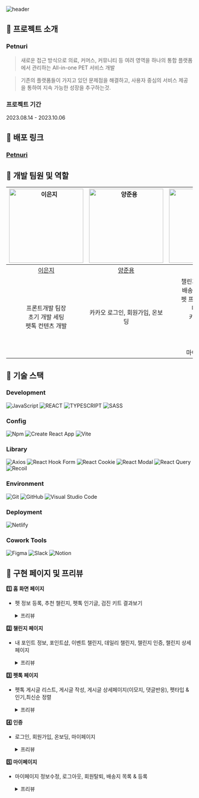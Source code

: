 ![header](https://capsule-render.vercel.app/api?type=waving&color=gradient&height=200&section=header&text=Petnuri&fontSize=50)

## 📌 프로젝트 소개

### Petnuri

> 새로운 접근 방식으로 의료, 커머스, 커뮤니티 등 여려 영역을 하나의 통합 플랫폼에서 관리하는 All-in-one PET 서비스 개발

> 기존의 플랫폼들이 가지고 있던 문제점을 해결하고, 사용자 중심의 서비스 제공을 통하여 지속 가능한 성장을 추구하는것.

### 프로젝트 기간

2023.08.14 - 2023.10.06

## 📌 배포 링크

### **[Petnuri](https://petnuri.netlify.app/)**

## 📌 개발 팀원 및 역할

| <a href="https://github.com/dmswl2030"><img src="https://avatars.githubusercontent.com/u/51252978?v=4" width=200px alt="이은지" /></a> | <a href="https://github.com/azure0929"><img src="https://avatars.githubusercontent.com/u/128226527?v=4" width=200px alt="양준용" /></a> |                  <a href="https://github.com/hwanginseung"><img src="https://avatars.githubusercontent.com/u/128157440?v=4" width=200px alt="황인승" /></a>                   | <a href="https://github.com/fronttemp"><img src="https://avatars.githubusercontent.com/u/128144054?v=4" width=200px alt="이정환" /></a> | <a href="https://github.com/saeyeonKim"><img src="https://avatars.githubusercontent.com/u/118176015?v=4" width=200px alt="김세연" /> |
| :------------------------------------------------------------------------------------------------------------------------------------: | :-------------------------------------------------------------------------------------------------------------------------------------: | :---------------------------------------------------------------------------------------------------------------------------------------------------------------------------: | :-------------------------------------------------------------------------------------------------------------------------------------: | :----------------------------------------------------------------------------------------------------------------------------------: |
|                                                 [이은지](https://github.com/dmswl2030)                                                 |                                                 [양준용](https://github.com/azure0929)                                                  |                                                                   [황인승](https://github.com/hwanginseung)                                                                   |                                                 [이정환](https://github.com/fronttemp)                                                  |                                               [김세연](https://github.com/saeyeonKim)                                                |
|                                   프론트개발 팀장<br /> 초기 개발 세팅<br /> 펫톡 컨텐츠 개발<br />                                    |                                                     카카오 로그인, 회원가입, 온보딩                                                     | 챌린지 홈, 포인트 샵 <br />배송지 등록, 리스트<br />펫 프로필 추가, 수정<br />메인 페이지 <br />카카오 로그인<br /> 온보딩<br />회원탈퇴<br /> 로그아웃 <br />마이페이지 수정 |                           이벤트 챌린지 상세페이지<br />데일리 챌린지 상세페이지<br />챌린지 인증글 작성 개발                           |                                                펫톡 게시글 작성<br />마이페이지 개발                                                 |

## 📌 기술 스택

### Development

![JavaScript](https://img.shields.io/badge/JavaScript-F7DF1E?style=flat&logo=javascript&logoColor=white)
![REACT](https://img.shields.io/badge/React-61DAFB?style=flat&logo=React&logoColor=black)
![TYPESCRIPT](https://img.shields.io/badge/Typescript-3178C6?style=flat&logo=Typescript&logoColor=white)
![SASS](https://img.shields.io/badge/SCSS-CC6699?style=flat&logo=sass&logoColor=white)

### Config

![Npm](https://img.shields.io/badge/Npm-CB3837?style=flat&logo=npm&logoColor=white)
![Create React App](https://img.shields.io/badge/Create%20React%20App-09D3AC?style=flat&logo=CreateReactApp&logoColor=white)
![Vite](https://img.shields.io/badge/Vite-F7DF1E?style=flat&logo=Vite&logoColor=white)

### Library

![Axios](https://img.shields.io/badge/Axios-5A29E4?style=flat&logo=axios&logoColor=white)
![React Hook Form](https://img.shields.io/badge/React%20Hook%20Form-FF6754?style=flat)
![React Cookie](https://img.shields.io/badge/React%20Cookie-FF4154?style=flat)
![React Modal](https://img.shields.io/badge/React%20Modal-CC6699?style=flat)
![React Query](https://img.shields.io/badge/React%20Query-710000?style=flat&logo=React%20Query&logoColor=white)
![Recoil](https://img.shields.io/badge/Recoil-007ACC?style=flat&logo=Recoil&logoColor=white)

### Environment

![Git](https://img.shields.io/badge/Git-F05032?style=flat&logo=git&logoColor=white)
![GitHub](https://img.shields.io/badge/GitHub-181717?style=flat&logo=github&logoColor=white)
![Visual Studio Code](https://img.shields.io/badge/Visual%20Studio%20Code-007ACC?style=flat&logo=visualstudiocode&logoColor=white)

### Deployment

![Netlify](https://img.shields.io/badge/Netlify-00C7B7?style=flat&logo=netlify&logoColor=white)

### Cowork Tools

![Figma](https://img.shields.io/badge/Figma-F24E1E?style=flat&logo=figma&logoColor=white)
![Slack](https://img.shields.io/badge/Slack-4A154B?style=flat&logo=slack&logoColor=white)
![Notion](https://img.shields.io/badge/Notion-000000?style=flat&logo=notion&logoColor=white)

## 📌 구현 페이지 및 프리뷰

**1️⃣ 홈 화면 페이지**

- 펫 정보 등록, 추천 챌린지, 펫톡 인기글, 검진 키트 결과보기

  <details>
    <summary>프리뷰</summary>
    <img src="./src/assets/readme/home.gif" width="350px">
    
  </details>

**2️⃣ 챌린지 페이지**

- 내 포인트 정보, 포인트샵, 이벤트 챌린지, 데일리 챌린지, 챌린지 인증, 챌린지 상세페이지

  <details>
    <summary>프리뷰</summary>
    <img src="./src/assets/readme/challenge.gif" width="350px">
  </details>

**3️⃣ 펫톡 페이지**

- 펫톡 게시글 리스트, 게시글 작성, 게시글 상세페이지(이모지, 댓글반응), 펫타입 & 인기,최신순 정렬

  <details>
    <summary>프리뷰</summary>
    <img src="./src/assets/readme/pettalk.gif" width="350px">
  </details>

**4️⃣ 인증**

- 로그인, 회원가입, 온보딩, 마이페이지

  <details>
    <summary>프리뷰</summary>
    <img src="./src/assets/readme/login.gif" width="500px">
  </details>

**5️⃣ 마이페이지**

- 마이페이지 정보수정, 로그아웃, 회원탈퇴, 배송지 목록 & 등록

  <details>
    <summary>프리뷰</summary>
    <img src="./src/assets/readme/mypage.gif" width="500px">
  </details>